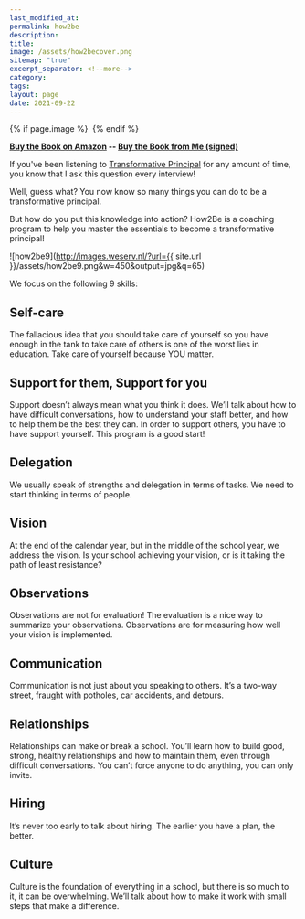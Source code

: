 ```yaml
---
last_modified_at: 
permalink: how2be
description: 
title: 
image: /assets/how2becover.png
sitemap: "true"
excerpt_separator: <!--more-->
category: 
tags: 
layout: page
date: 2021-09-22
---
```



{% if page.image %} <img src="{{ page.image }}" alt=""> {% endif %}

**[Buy the Book on Amazon](https://amzn.to/3JfzwVG) -- [Buy the Book from Me (signed)](https://jethrojones.gumroad.com/l/how2bebook)**

If you've been listening to [Transformative Principal](https://transformativeprincipal.org) for any amount of time, you know that I ask this question every interview!

Well, guess what? You now know so many things you can do to be a transformative principal.

But how do you put this knowledge into action? How2Be is a coaching program to help you master the essentials to become a transformative principal!

![how2be9](http://images.weserv.nl/?url={{ site.url }}/assets/how2be9.png&w=450&output=jpg&q=65)

We focus on the following 9 skills:

## Self-care

The fallacious idea that you should take care of yourself so you have enough in the tank to take care of others is one of the worst lies in education. Take care of yourself because YOU matter.

## Support for them, Support for you

Support doesn’t always mean what you think it does. We’ll talk about how to have difficult conversations, how to understand your staff better, and how to help them be the best they can. In order to support others, you have to have support yourself. This program is a good start!

## Delegation

We usually speak of strengths and delegation in terms of tasks. We need to start thinking in terms of people.

## Vision

At the end of the calendar year, but in the middle of the school year, we address the vision. Is your school achieving your vision, or is it taking the path of least resistance?

## Observations

Observations are not for evaluation! The evaluation is a nice way to summarize your observations. Observations are for measuring how well your vision is implemented.

## Communication

Communication is not just about you speaking to others. It’s a two-way street, fraught with potholes, car accidents, and detours.

## Relationships

Relationships can make or break a school. You’ll learn how to build good, strong, healthy relationships and how to maintain them, even through difficult conversations. You can’t force anyone to do anything, you can only invite.

## Hiring

It’s never too early to talk about hiring. The earlier you have a plan, the better.

## Culture

Culture is the foundation of everything in a school, but there is so much to it, it can be overwhelming. We’ll talk about how to make it work with small steps that make a difference.